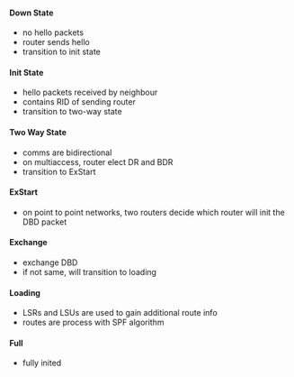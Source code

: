 #### Down State
- no hello packets
- router sends hello
- transition to init state
#### Init State
- hello packets received by neighbour
- contains RID of sending router
- transition to two-way state
#### Two Way State
- comms are bidirectional
- on multiaccess, router elect DR and BDR
- transition to ExStart
#### ExStart
- on point to point networks, two routers decide which router will init the DBD packet
#### Exchange
- exchange DBD
- if not same, will transition to loading
#### Loading
- LSRs and LSUs are used to gain additional route info
- routes are process with SPF algorithm
#### Full
- fully inited
